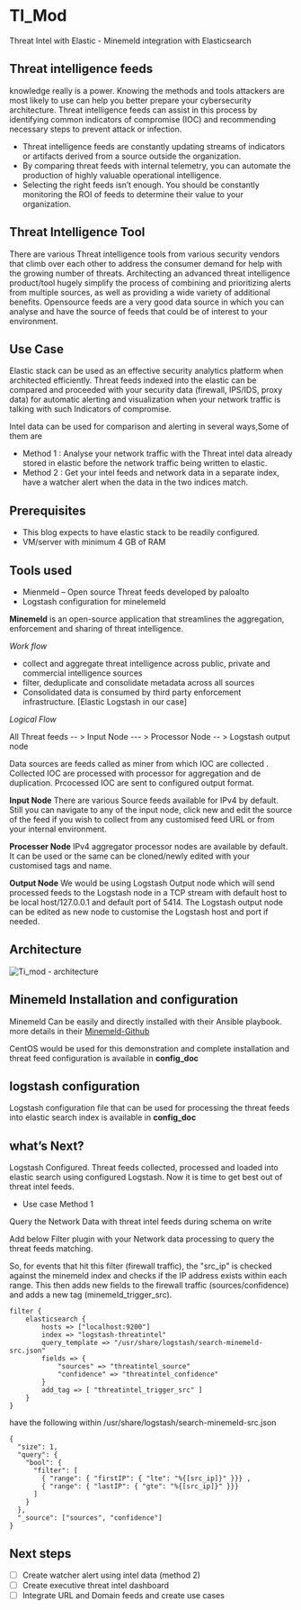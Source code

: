 ﻿# TI_Mod
Threat Intel with Elastic - Minemeld integration with Elasticsearch

## Threat intelligence feeds

knowledge really is a power. Knowing the methods and tools attackers are most likely to use can help you better prepare your cybersecurity architecture.  Threat intelligence feeds can assist in this process by identifying common indicators of compromise (IOC) and recommending necessary steps to prevent attack or infection.
* Threat intelligence feeds are constantly updating streams of indicators or artifacts derived from a source outside the organization.
* By comparing threat feeds with internal telemetry, you can automate the production of highly valuable operational intelligence.
* Selecting the right feeds isn’t enough. You should be constantly monitoring the ROI of feeds to determine their value to your organization.

## Threat Intelligence Tool

There are various Threat intelligence tools from various security vendors that climb over each other to address the consumer demand for help with the growing number of threats. Architecting an advanced threat intelligence product/tool hugely simplify the process of combining and prioritizing alerts from multiple sources, as well as providing a wide variety of additional benefits.
Opensource feeds are a very good data source in which you can analyse and have the source of feeds that could be of interest to your environment. 

## Use Case

Elastic stack can be used as an effective security analytics platform when architected efficiently.  Threat feeds indexed into the elastic can be compared and proceeded with your security data (firewall, IPS/IDS, proxy data) for automatic alerting and visualization when your network traffic is talking with such Indicators of compromise. 

Intel data can be used for comparison and alerting in several ways,Some of them are

* Method 1 :  Analyse your network traffic with the Threat intel data already stored in elastic before the network traffic being written to elastic.
* Method 2 :  Get your intel feeds and network data in a separate index, have a watcher alert when the data in the two indices match.

## Prerequisites

* This blog expects to have elastic stack to be readily configured.
* VM/server with minimum 4 GB of RAM

## Tools used

* Mienmeld – Open source Threat feeds developed by paloalto
* Logstash configuration for minelemeld

**Minemeld** is an open-source application that streamlines the aggregation, enforcement and sharing of threat intelligence. 

 *Work flow* 
* collect and aggregate threat intelligence across public, private and commercial intelligence sources
* filter, deduplicate and consolidate metadata across all sources
* Consolidated data is consumed by third party enforcement infrastructure. [Elastic Logstash in our case]

*Logical Flow*

All Threat feeds -- > Input Node --- > Processor Node -- > Logstash output node 

Data sources are feeds called as miner from which IOC are collected . Collected IOC are processed with processor for aggregation and de duplication. Prcocessed IOC are sent to configured output format.

**Input Node**
There are various Source feeds available for IPv4 by default.  Still you can navigate to any of the input node, click new and edit the source of the feed if you wish to collect from any customised feed URL or from your internal environment.

**Processer Node**
IPv4 aggregator processor nodes are available by default. It can be used or the same can be cloned/newly edited with your customised tags and name. 

**Output Node**
We would be using Logstash Output node which will send processed feeds to the Logstash node in a TCP stream with default host to be local host/127.0.0.1 and default port of 5414.
The Logstash output node can be edited as new node to customise the Logstash host and port if needed. 

## Architecture

![Ti_mod - architecture](https://user-images.githubusercontent.com/40884455/56400362-2062db00-6286-11e9-8c6f-5422c75bae7b.JPG)

## Minemeld Installation and configuration

Minemeld Can be easily and directly installed with their Ansible playbook.  more details in their [Minemeld-Github](https://github.com/PaloAltoNetworks/minemeld-ansible)

CentOS would be used for this demonstration and complete installation and threat feed configuration is available in **config_doc**

## logstash configuration

Logstash configuration file that can be used for processing the threat feeds into elastic search index is available in **config_doc**

## what’s Next?

Logstash Configured. Threat feeds collected, processed and loaded into elastic search using configured Logstash. Now it is time to get best out of threat intel feeds.

* Use case Method 1

Query the Network Data with threat intel feeds during schema on write

Add below Filter plugin with your Network data processing to query the threat feeds matching.

So, for events that hit this filter (firewall traffic), the "src_ip" is checked against the minemeld index and checks if the IP address exists within each range. This then adds new fields to the firewall traffic (sources/confidence) and adds a new tag (minemeld_trigger_src).

```
filter {
    elasticsearch {
        hosts => ["localhost:9200"]
        index => "logstash-threatintel"
        query_template => "/usr/share/logstash/search-minemeld-src.json"
        fields => {
            "sources" => "threatintel_source"
            "confidence" => "threatintel_confidence"
        }
        add_tag => [ "threatintel_trigger_src" ]
    }
}
```

have the following within /usr/share/logstash/search-minemeld-src.json


```
{
  "size": 1,
  "query": {
    "bool": {
      "filter": [
        { "range": { "firstIP": { "lte": "%{[src_ip]}" }}} ,
        { "range": { "lastIP": { "gte": "%{[src_ip]}" }}}
      ]
    }
  },
  "_source": ["sources", "confidence"]
}
```

## Next steps

- [ ] Create watcher alert using intel data (method 2)
- [ ] Create executive threat intel dashboard
- [ ] Integrate URL and Domain feeds and create use cases

